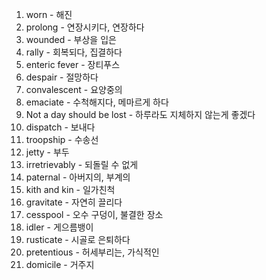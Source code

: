 1. worn - 해진
2. prolong - 연장시키다, 연장하다
3. wounded - 부상을 입은 
4. rally - 회복되다, 집결하다
5. enteric fever - 장티푸스
6. despair - 절망하다
7. convalescent - 요양중의
8. emaciate - 수척해지다, 메마르게 하다
9. Not a day should be lost - 하루라도 지체하지 않는게 좋겠다
10. dispatch - 보내다
11. troopship - 수송선
12. jetty - 부두
13. irretrievably - 되돌릴 수 없게
14. paternal - 아버지의, 부계의
15. kith and kin - 일가친척
16. gravitate - 자연히 끌리다
17. cesspool - 오수 구덩이, 불결한 장소
18. idler - 게으름뱅이
19. rusticate - 시골로 은퇴하다
20. pretentious - 허세부리는, 가식적인
21. domicile - 거주지

